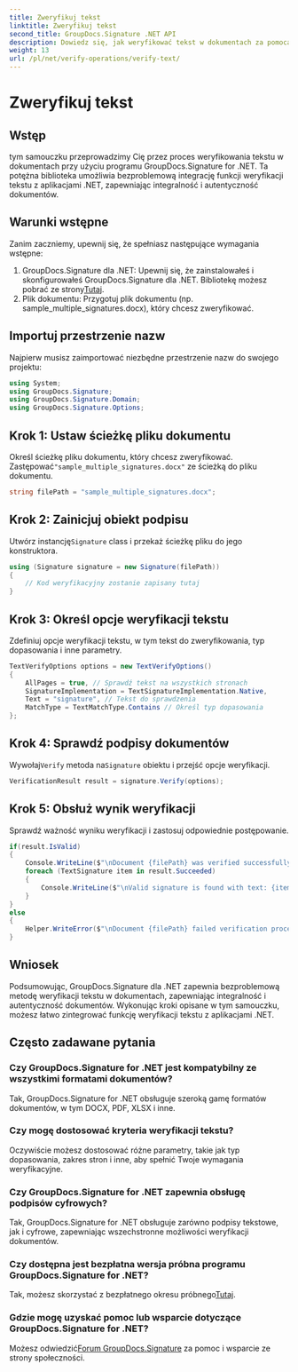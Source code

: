 ```yaml
---
title: Zweryfikuj tekst
linktitle: Zweryfikuj tekst
second_title: GroupDocs.Signature .NET API
description: Dowiedz się, jak weryfikować tekst w dokumentach za pomocą GroupDocs.Signature for .NET. Postępuj zgodnie z naszym samouczkiem krok po kroku, aby zapewnić bezproblemową integrację.
weight: 13
url: /pl/net/verify-operations/verify-text/
---
```


# Zweryfikuj tekst

## Wstęp
tym samouczku przeprowadzimy Cię przez proces weryfikowania tekstu w dokumentach przy użyciu programu GroupDocs.Signature for .NET. Ta potężna biblioteka umożliwia bezproblemową integrację funkcji weryfikacji tekstu z aplikacjami .NET, zapewniając integralność i autentyczność dokumentów.
## Warunki wstępne
Zanim zaczniemy, upewnij się, że spełniasz następujące wymagania wstępne:
1.  GroupDocs.Signature dla .NET: Upewnij się, że zainstalowałeś i skonfigurowałeś GroupDocs.Signature dla .NET. Bibliotekę możesz pobrać ze strony[Tutaj](https://releases.groupdocs.com/signature/net/).
2. Plik dokumentu: Przygotuj plik dokumentu (np. sample_multiple_signatures.docx), który chcesz zweryfikować.

## Importuj przestrzenie nazw
Najpierw musisz zaimportować niezbędne przestrzenie nazw do swojego projektu:
```csharp
using System;
using GroupDocs.Signature;
using GroupDocs.Signature.Domain;
using GroupDocs.Signature.Options;
```
## Krok 1: Ustaw ścieżkę pliku dokumentu
 Określ ścieżkę pliku dokumentu, który chcesz zweryfikować. Zastępować`"sample_multiple_signatures.docx"` ze ścieżką do pliku dokumentu.
```csharp
string filePath = "sample_multiple_signatures.docx";
```
## Krok 2: Zainicjuj obiekt podpisu
 Utwórz instancję`Signature` class i przekaż ścieżkę pliku do jego konstruktora.
```csharp
using (Signature signature = new Signature(filePath))
{
    // Kod weryfikacyjny zostanie zapisany tutaj
}
```
## Krok 3: Określ opcje weryfikacji tekstu
Zdefiniuj opcje weryfikacji tekstu, w tym tekst do zweryfikowania, typ dopasowania i inne parametry.
```csharp
TextVerifyOptions options = new TextVerifyOptions()
{
    AllPages = true, // Sprawdź tekst na wszystkich stronach
    SignatureImplementation = TextSignatureImplementation.Native,
    Text = "signature", // Tekst do sprawdzenia
    MatchType = TextMatchType.Contains // Określ typ dopasowania
};
```
## Krok 4: Sprawdź podpisy dokumentów
 Wywołaj`Verify` metoda na`Signature` obiektu i przejść opcje weryfikacji.
```csharp
VerificationResult result = signature.Verify(options);
```
## Krok 5: Obsłuż wynik weryfikacji
Sprawdź ważność wyniku weryfikacji i zastosuj odpowiednie postępowanie.
```csharp
if(result.IsValid)
{
    Console.WriteLine($"\nDocument {filePath} was verified successfully!");
    foreach (TextSignature item in result.Succeeded)
    {
        Console.WriteLine($"\nValid signature is found with text: {item.Text}");
    }
}
else
{
    Helper.WriteError($"\nDocument {filePath} failed verification process.");
}
```

## Wniosek
Podsumowując, GroupDocs.Signature dla .NET zapewnia bezproblemową metodę weryfikacji tekstu w dokumentach, zapewniając integralność i autentyczność dokumentów. Wykonując kroki opisane w tym samouczku, możesz łatwo zintegrować funkcję weryfikacji tekstu z aplikacjami .NET.
## Często zadawane pytania
### Czy GroupDocs.Signature for .NET jest kompatybilny ze wszystkimi formatami dokumentów?
Tak, GroupDocs.Signature for .NET obsługuje szeroką gamę formatów dokumentów, w tym DOCX, PDF, XLSX i inne.
### Czy mogę dostosować kryteria weryfikacji tekstu?
Oczywiście możesz dostosować różne parametry, takie jak typ dopasowania, zakres stron i inne, aby spełnić Twoje wymagania weryfikacyjne.
### Czy GroupDocs.Signature for .NET zapewnia obsługę podpisów cyfrowych?
Tak, GroupDocs.Signature for .NET obsługuje zarówno podpisy tekstowe, jak i cyfrowe, zapewniając wszechstronne możliwości weryfikacji dokumentów.
### Czy dostępna jest bezpłatna wersja próbna programu GroupDocs.Signature for .NET?
 Tak, możesz skorzystać z bezpłatnego okresu próbnego[Tutaj](https://releases.groupdocs.com/).
### Gdzie mogę uzyskać pomoc lub wsparcie dotyczące GroupDocs.Signature for .NET?
 Możesz odwiedzić[Forum GroupDocs.Signature](https://forum.groupdocs.com/c/signature/13) za pomoc i wsparcie ze strony społeczności.